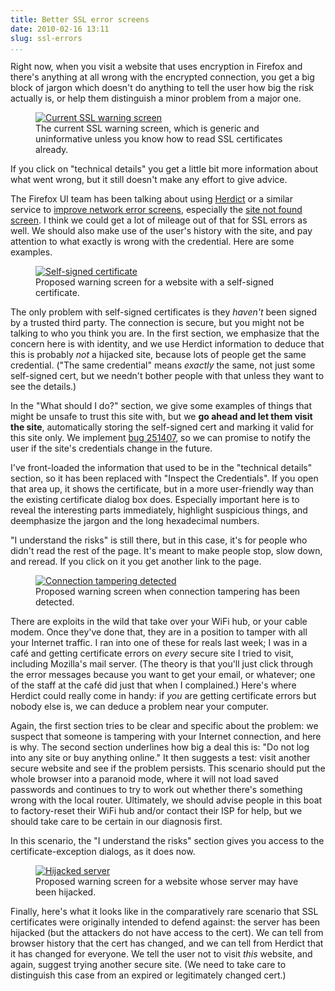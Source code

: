 ```yaml
---
title: Better SSL error screens
date: 2010-02-16 13:11
slug: ssl-errors
...
```


Right now, when you visit a website that uses encryption in Firefox
and there's anything at all wrong with the encrypted connection, you
get a big block of jargon which doesn't do anything to tell the
user how big the risk actually is, or help them distinguish a minor
problem from a major one.

<!--more-->

<figure><a href="mockup-current.html"><img alt="Current SSL warning
screen" src="mockup-current-300x169.png"></a><figcaption>The current
SSL warning screen, which is generic and uninformative unless you know
how to read SSL certificates already.</figcaption></figure>

If you click on "technical details" you get a little bit more
information about what went wrong, but it still doesn't make any
effort to give advice.

The Firefox UI team has been talking about using [Herdict][] or a
similar service to [improve network error screens][net-error],
especially the [site not found screen][site-not-found]. I think we
could get a lot of mileage out of that for SSL errors as well. We
should also make use of the user's history with the site, and pay
attention to what exactly is wrong with the credential. Here are some
examples.

<figure><a href="mockup-selfsigned.html"><img
src="mockup-selfsigned-300x210.png" alt="Self-signed
certificate"></a><figcaption>Proposed warning screen for a website
with a self-signed certificate.</figcaption></figure>

The only problem with self-signed certificates is they *haven't* been
signed by a trusted third party. The connection is secure, but you
might not be talking to who you think you are. In the first section,
we emphasize that the concern here is with identity, and we use
Herdict information to deduce that this is probably *not* a hijacked
site, because lots of people get the same credential. ("The same
credential" means *exactly* the same, not just some self-signed cert,
but we needn't bother people with that unless they want to see the
details.)

In the "What should I do?" section, we give some examples of things
that might be unsafe to trust this site with, but we **go ahead and
let them visit the site**, automatically storing the self-signed cert
and marking it valid for this site only. We implement [bug 251407][],
so we can promise to notify the user if the site's credentials change
in the future.

I've front-loaded the information that used to be in the "technical
details" section, so it has been replaced with "Inspect the
Credentials". If you open that area up, it shows the certificate, but
in a more user-friendly way than the existing certificate dialog box
does. Especially important here is to reveal the interesting parts
immediately, highlight suspicious things, and deemphasize the jargon
and the long hexadecimal numbers.

"I understand the risks" is still there, but in this case, it's for
people who didn't read the rest of the page. It's meant to make people
stop, slow down, and reread. If you click on it you get another link
to the page.

<figure><a href="mockup-tampering.html"><img alt="Connection tampering
detected" src="mockup-tampering-300x204.png"></a><figcaption>Proposed
warning screen when connection tampering has been
detected.</figcaption></figure>

There are exploits in the wild that take over your WiFi hub, or your
cable modem. Once they've done that, they are in a position to tamper
with all your Internet traffic. I ran into one of these for reals last
week; I was in a café and getting certificate errors on *every* secure
site I tried to visit, including Mozilla's mail server. (The theory is
that you'll just click through the error messages because you want to
get your email, or whatever; one of the staff at the café did just
that when I complained.) Here's where Herdict could really come in
handy: if *you* are getting certificate errors but nobody else is, we
can deduce a problem near your computer.

Again, the first section tries to be clear and specific about the
problem: we suspect that someone is tampering with your Internet
connection, and here is why. The second section underlines how big a
deal this is: "Do not log into any site or buy anything online." It
then suggests a test: visit another secure website and see if the
problem persists. This scenario should put the whole browser into a
paranoid mode, where it will not load saved passwords and continues to
try to work out whether there's something wrong with the local router.
Ultimately, we should advise people in this boat to factory-reset
their WiFi hub and/or contact their ISP for help, but we should take
care to be certain in our diagnosis first.

In this scenario, the "I understand the risks" section gives you
access to the certificate-exception dialogs, as it does now.

<figure><a href="mockup-hijack.html"><img alt="Hijacked server"
src="mockup-hijack-300x204.png"></a><figcaption>Proposed warning
screen for a website whose server may have been
hijacked.</figcaption></figure>

Finally, here's what it looks like in the comparatively rare scenario
that SSL certificates were originally intended to defend against: the
server has been hijacked (but the attackers do not have access to the
cert). We can tell from browser history that the cert has changed, and
we can tell from Herdict that it has changed for everyone. We tell the
user not to visit *this* website, and again, suggest trying another
secure site. (We need to take care to distinguish this case from an
expired or legitimately changed cert.)

[Herdict]: http://www.herdict.org/web/
[net-error]: http://www.donotlick.com/2010/01/04/herdict-and-its-tasty-anonymized-aggregated-data/
[site-not-found]: http://www.toolness.com/wp/2010/02/herdict-firefox-integration-and-better-html-presentations/
[bug 251407]: https://bugzilla.mozilla.org/show_bug.cgi?id=251407
